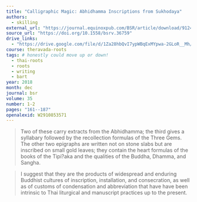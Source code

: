 ```yaml
---
title: "Calligraphic Magic: Abhidhamma Inscriptions from Sukhodaya"
authors:
  - skilling
external_url: "https://journal.equinoxpub.com/BSR/article/download/9124/15951/45666"
source_url: "https://doi.org/10.1558/bsrv.36759"
drive_links:
  - "https://drive.google.com/file/d/1Za28hbQvI7ypWBqExMYpwa-2GLoR__Mh/view?usp=drivesdk"
course: theravada-roots
tags: # honestly could move up or down!
  - thai-roots
  - roots
  - writing
  - bart
year: 2018
month: dec
journal: bsr
volume: 35
number: 1-2
pages: "161--187"
openalexid: W2910853571
---
```


> Two of these carry extracts from the Abhidhamma; the third gives a syllabary followed by the recollection formulas of the Three Gems.
> The other two epigraphs are written not on stone slabs but are inscribed on small gold leaves; they contain the heart formulas of the books of the Tipi?aka and the qualities of the Buddha, Dhamma, and Sangha.

> I suggest that they are the products of widespread and enduring Buddhist cultures of inscription, installation, and consecration, as well as of customs of condensation and abbreviation that have have been intrinsic to Thai liturgical and manuscript practices up to the present.

